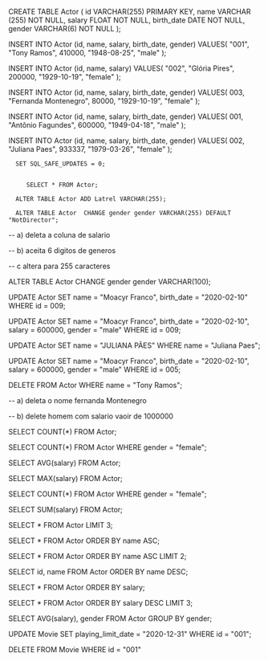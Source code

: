 CREATE TABLE Actor (
    id VARCHAR(255) PRIMARY KEY,
    name VARCHAR (255) NOT NULL,
    salary FLOAT NOT NULL,
    birth_date DATE NOT NULL,
    gender VARCHAR(6) NOT NULL
);

INSERT INTO Actor (id, name, salary, birth_date, gender)
VALUES(
 "001", 
  "Tony Ramos",
  410000,
  "1948-08-25", 
  "male"
);

INSERT INTO Actor (id, name, salary)
VALUES(
  "002", 
  "Glória Pires",
  200000,
  "1929-10-19", 
  "female"
);

INSERT INTO Actor (id, name, salary, birth_date, gender)
VALUES(
  003, 
  "Fernanda Montenegro",
   80000,
  "1929-10-19", 
  "female"
);

INSERT INTO Actor (id, name, salary, birth_date, gender)
VALUES(
  001, 
  "Antônio Fagundes",
  600000,
  "1949-04-18", 
  "male"
);

INSERT INTO Actor (id, name, salary, birth_date, gender)
VALUES(
  002, 
  "Juliana Paes",
  933337,
  "1979-03-26", 
  "female"
);


      SET SQL_SAFE_UPDATES = 0;
      
  
         SELECT * FROM Actor;
      
      ALTER TABLE Actor ADD Latrel VARCHAR(255);
      
      ALTER TABLE Actor  CHANGE gender gender VARCHAR(255) DEFAULT "NotDirector";
      
 -- a) deleta a coluna de salario
 
 -- b) aceita 6 digitos de generos 
 
 -- c altera para 255 caracteres
    
ALTER TABLE Actor CHANGE gender gender VARCHAR(100);
      
      
UPDATE Actor
SET 
	name = "Moacyr Franco",
	birth_date = "2020-02-10"
WHERE id = 009;

UPDATE Actor
SET 
name = "Moacyr Franco",
birth_date = "2020-02-10",
salary = 600000,
gender = "male"
WHERE id = 009;

UPDATE Actor
SET name = "JULIANA PÃES"
WHERE name = "Juliana Paes";

UPDATE Actor
SET 
name = "Moacyr Franco",
birth_date = "2020-02-10",
salary = 600000,
gender = "male"
WHERE id = 005;


DELETE FROM Actor WHERE name = "Tony Ramos";
      
-- a) deleta o nome fernanda Montenegro

-- b) delete homem com salario vaoir de 1000000

SELECT COUNT(*) FROM Actor;

SELECT COUNT(*) FROM Actor WHERE gender = "female";

SELECT AVG(salary) FROM Actor;

SELECT MAX(salary) FROM Actor;

SELECT COUNT(*) FROM Actor WHERE gender = "female";

SELECT SUM(salary) FROM Actor;

SELECT * FROM Actor LIMIT 3;

SELECT * FROM Actor ORDER BY name ASC;

SELECT * FROM Actor ORDER BY name ASC LIMIT 2;

SELECT id, name FROM Actor
ORDER BY name DESC;

SELECT * FROM Actor
ORDER BY salary;

SELECT * FROM Actor
ORDER BY salary DESC
LIMIT 3;

SELECT AVG(salary), gender FROM Actor
GROUP BY gender;

UPDATE Movie
SET
	playing_limit_date = "2020-12-31"
WHERE id = "001";

DELETE FROM Movie WHERE id = "001"
